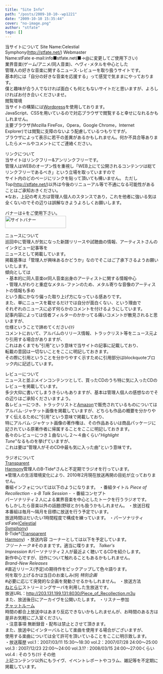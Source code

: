 ```yaml
---
title: "Site Info"
path: "/posts/2009-10-10--wp1221"
date: "2009-10-10 15:35:44"
cover: "no-image.png"
author: "stfate"
tags: []
---
```


<style type="text/css">
<!--
p {white-space: pre-wrap};
-->
</style>

<span >当サイトについて</span>
Site Name:Celestial Symphony(<a href="http://stfate.net/">http://stfate.net/</a>)
Webmaster Name:stFate
e-mail:info■stfate.net(■→@に変更してご使用下さい)
業界音楽(ゲーム/アニメ/同人音楽)、ヘヴィ･メタルを中心とした
管理人の好きな音楽に関するニュース･レビューを取り扱うサイトです。
基本的には「自分の好きな音楽を応援する」って感覚で気ままにやっております。
僕と趣味が合う人でなければ面白くも何ともないサイトだと思いますが、よろしければお付き合いくださいませ。
<span >閲覧環境</span>
当サイトの構築には<a href="http://ja.wordpress.org/" target="_blank">Wordpress</a>を使用しております。
JavaScript、CSSを用いているので対応ブラウザで閲覧すると幸せになれるかもしれません。
主要ブラウザ(Mozilla FireFox，Opera，Google Chrome，Internet Explorer)では閲覧に支障のないよう配慮しているつもりですが，
ブラウザによって表示に若干の差異があるかもしれません。何か不具合等ありましたらメールやコメントにてご連絡ください。

<span >リンクについて</span>
当サイトはリンクフリー&アンリンクフリーです。
管理人はWEBのオープン性を重視し「WEB上にて公開されるコンテンツは総てリンクフリーであるべき」という立場を取っていますので
サイト内のどのページにリンクを貼って頂いても構いません。
ただしTop(http://stfate.net/)以外は今後のリニューアル等で不通になる可能性があることはご承知おきください。
※なお，上記の考え方は管理人個人のスタンスであり，これを他者に強いる気は全くないのでその辺りは誤解なきようよろしくお願いします。

バナーは↓をご使用下さい。
<img src="http://stfate.net/img/banner.png" alt="サイトバナー" title="サイトバナー" width="200" height="40">

<span >ニュースについて</span>
巡回中に管理人が気になった新譜リリースや試聴曲の情報、アーティストさんのインタビュー記事等を
ニュースとして掲載しています。
掲載基準は「管理人が興味あるかどうか」なのでそこはご了承下さるようお願いいたします。
傾向としては
・基本的に同人音楽or同人音楽出身のアーティストに関する情報中心
・管理人がわりと重症なメタル･ファンのため、メタル寄りな音像のアーティストの情報も多め
という風にかなり偏った取り上げ方になっている感ありです。
また、単にニュースを載せるだけでは自分が面白くない、という理由で
それぞれのニュースに必ず何らかのコメントを付けるようにしています。
記事内容によっては信者フィルターのかかってる痛いコメントが散見されると思いますが、
仕様ということで諦めてください(ﾏﾃ
コメントにおいて、アルバムのリリース情報、トラックリスト等をニュース元より引用する場合がありますが、
これはあくまでも"引用"という意味で当サイトの記事に記載しており、
転載の意図は一切ないことをここに明記しておきます。
その際に引用ということを分かりやすく示すために引用部分はblockquoteブロック内に記述しています。

<span >レビューについて</span>
ニュースと並ぶメインコンテンツとして、買ったCDのうち特に気に入ったCDのレビューを掲載しています。
多少大仰に書いてしまうきらいもありますが、基本は管理人個人の感想なのでその辺りはご承知くださいますよう。
各レビューにつき、トラックリストと<a href="http://www.amazon.co.jp/" target="_blank">Amazon</a>で販売されているものについてはアルバム･ジャケット画像を掲載していますが、どちらも作品の概要を分かりやすく伝えるために"引用"という意味で掲載しており、
特にアルバム･ジャケット画像の著作権は、その作品あるいは商品パッケージに記されている原著作者に帰属することをここに明記しておきます。
各々のレビューにつき１曲ないし２～４曲くらい"<em>Highlight Tune</em>"なるものを挙げていますが、
これは要は"管理人がそのCD中最も気に入った曲"という意味です。

<span >ラジオについて</span>
<a href="http://www.lampin.info/" target="_blank">Transparent Harmony</a>管理人のB-Tide†さんと不定期でラジオを行っています。
※管理人の生活環境変化により、2010年2月現在放送再開の目処が立っておりません。
番組インフォについては以下のようになります。
・番組タイトル
<em>Piece of Recollection - s-B Talk Session -</em>
・番組コンセプト
パーソナリティ２人による業界音楽を中心としたトークを行うラジオです。
もしかしたら音楽以外の話題(野球とか)も扱うかもしれません。
・放送日程
本番組は毎月～隔月を目標に放送を行う予定でいます。
放送時間はだいたい1時間程度で構成を練っています。
・パーソナリティ
stFate(<a href="http://stfate.net/" target="_blank">Celestial Symphony</a>)
B-Tide†(<a href="http://www.lampin.info/" target="_blank">Transparent Harmony</a>)
・放送内容
コーナーとしては以下を予定しています。
<em>フリートーク</em>
#そのままです。適当に喋ります。
<em>Talker's Impression</em>
#パーソナリティ２人が最近よく聴いてるCDを紹介します。
新作中心ですが、旧作について触れることもあるかもしれません。
<em>Brand-New Releases</em>
#直近リリース(予定)の期待作をピックアップして色々語ります。
何を取り上げるかは当日のお楽しみ(何
<em>特別企画</em>
#必要に応じて突発的な企画を発動させるかもしれません。
・放送方法
<a href="http://www.ladio.net/" target="_blank">ねとらじ</a>ストリーミングサーバを利用した生放送です。
放送URL：<a href="http://203.131.199.131:8030/Piece_of_Recollection.m3u" target="_blank">http://203.131.199.131:8030/Piece_of_Recollection.m3u</a>
また、放送後日にアーカイヴを公開いたします。
・リスナー参加
<a href="http://stfate.net/chat/chat.cgi" target="_blank">チャットルーム</a>
時間の都合上放送中はあまり反応できないかもしれませんが、お時間のある方は是非お気軽にご入室ください。
・注意事項
無断録音・配布は禁止とさせて頂きます。
また、放送中にインターバルとして楽曲を使用する場合がございますが、
使用する楽曲については全て許可を頂いていることをここに明示致します。
・放送履歴
vol.1：2007/03/11 15:30～18:30
vol.2：2007/07/28 24:00～25:00
vol.3 : 2007/12/23 22:00～24:00
vol.3.1? : 2008/03/15 24:00～27:00くらい
vol.4 : そのうち(ﾏﾃ
<span >その他</span>
上記コンテンツ以外にもライヴ、イベントレポートやコラム、雑記等を不定期に掲載しています。
